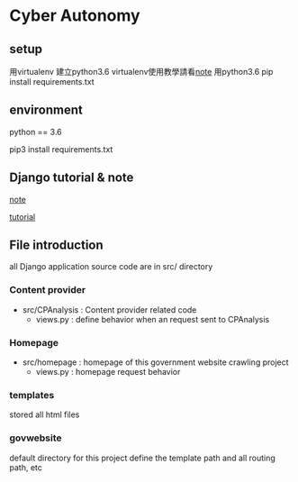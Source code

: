 # Cyber Autonomy

## setup
用virtualenv 建立python3.6
virtualenv使用教學請看[note](https://hackmd.io/gnNUv5YOQdin9mHmafaEqg?both)
用python3.6 pip install requirements.txt

## environment

python == 3.6

pip3 install requirements.txt

## Django tutorial & note

[note](https://hackmd.io/gnNUv5YOQdin9mHmafaEqg?both)

[tutorial](https://www.youtube.com/watch?v=F5mRW0jo-U4)

## File introduction

all Django application source code are in src/ directory

### Content provider

- src/CPAnalysis : Content provider related code
	- views.py : define behavior when an request sent to CPAnalysis

### Homepage

- src/homepage : homepage of this government website crawling project
	- views.py : homepage request behavior


### templates

stored all html files

### govwebsite

default directory for this project
define the template path and all routing path, etc


